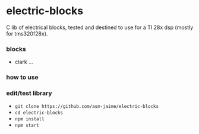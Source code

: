 # electric-blocks
C lib of electrical blocks, tested and destined to use for a TI 28x dsp (mostly for tms320f28x).

### blocks
* clark ...

### how to use

### edit/test library
* `git clone https://github.com/asm-jaime/electric-blocks`
* `cd electric-blocks`
* `npm install`
* `npm start`
